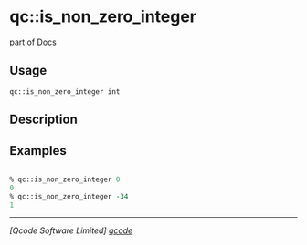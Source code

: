 qc::is_non_zero_integer
=======================

part of [Docs](.)

Usage
-----
`qc::is_non_zero_integer int`

Description
-----------


Examples
--------
```tcl

% qc::is_non_zero_integer 0
0
% qc::is_non_zero_integer -34
1
```

----------------------------------
*[Qcode Software Limited] [qcode]*

[qcode]: www.qcode.co.uk "Qcode Software"